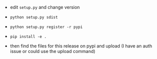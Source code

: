 * edit `setup.py` and change version
* `python setup.py sdist`
* `python setup.py register -r pypi`
* `pip install -e .` 

* then find the files for this release on pypi and upload (I have an auth issue or could use the upload command)

